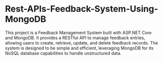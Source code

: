 # Rest-APIs-Feedback-System-Using-MongoDB
This project is a Feedback Management System built with ASP.NET Core and MongoDB. It provides a RESTful API to manage feedback entries, allowing users to create, retrieve, update, and delete feedback records. The system is designed to be simple and efficient, leveraging MongoDB for its NoSQL database capabilities to handle unstructured data.
